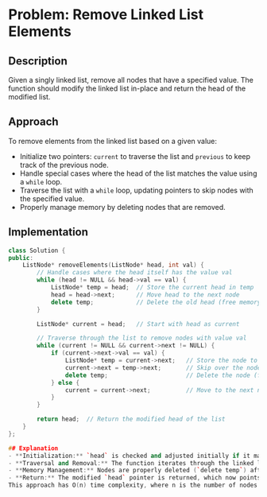 # Problem: Remove Linked List Elements

## Description

Given a singly linked list, remove all nodes that have a specified value. The function should modify the linked list in-place and return the head of the modified list.

## Approach

To remove elements from the linked list based on a given value:

- Initialize two pointers: `current` to traverse the list and `previous` to keep track of the previous node.
- Handle special cases where the head of the list matches the value using a `while` loop.
- Traverse the list with a `while` loop, updating pointers to skip nodes with the specified value.
- Properly manage memory by deleting nodes that are removed.

## Implementation

```cpp
class Solution {
public:
    ListNode* removeElements(ListNode* head, int val) {
        // Handle cases where the head itself has the value val
        while (head != NULL && head->val == val) {
            ListNode* temp = head;  // Store the current head in temp
            head = head->next;      // Move head to the next node
            delete temp;            // Delete the old head (free memory)
        }

        ListNode* current = head;   // Start with head as current

        // Traverse through the list to remove nodes with value val
        while (current != NULL && current->next != NULL) {
            if (current->next->val == val) {
                ListNode* temp = current->next;   // Store the node to be deleted in temp
                current->next = temp->next;       // Skip over the node to be deleted
                delete temp;                      // Delete the node (free memory)
            } else {
                current = current->next;          // Move to the next node
            }
        }

        return head;  // Return the modified head of the list
    }
};

## Explanation
- **Initialization:** `head` is checked and adjusted initially if it matches `val`, ensuring the function handles cases where the first node(s) match.
- **Traversal and Removal:** The function iterates through the linked list using `current` and `current->next` pointers. When a node with `val` is found, it is removed by adjusting pointers and deleting the node.
- **Memory Management:** Nodes are properly deleted (`delete temp`) after they are removed from the list to prevent memory leaks.
- **Return:** The modified `head` pointer is returned, which now points to the head of the linked list after all nodes with `val` have been removed.
This approach has O(n) time complexity, where n is the number of nodes in the linked list, and O(1) space complexity since we use only a constant amount of extra space regardless of the input size.
```
